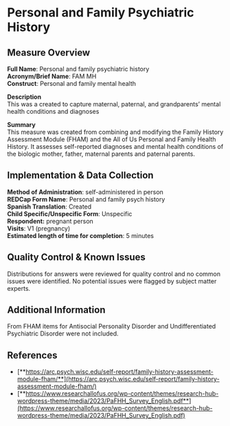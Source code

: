 # Personal and Family Psychiatric History 
## Measure Overview
**Full Name**: Personal and family psychiatric history   
**Acronym/Brief Name**: FAM MH  
**Construct**: Personal and family mental health   

**Description**     
This was a created to capture maternal, paternal, and grandparents’ mental health conditions and diagnoses 

**Summary**     
This measure was created from combining and modifying the Family History Assessment Module (FHAM) and the All of Us Personal and Family Health History. It assesses self-reported diagnoses and mental health conditions of the biologic mother, father, maternal parents and paternal parents. 

## Implementation & Data Collection
**Method of Administration**: self-administered in person  
**REDCap Form Name**: Personal and family psych history  
**Spanish Translation**: Created  
**Child Specific/Unspecific Form**: Unspecific  
**Respondent:** pregnant person   
**Visits**: V1 (pregnancy)  
**Estimated length of time for completion**: 5 minutes

## Quality Control & Known Issues
Distributions for answers were reviewed for quality control and no common issues were identified. No potential issues were flagged by subject matter experts.

## Additional Information
From FHAM items for Antisocial Personality Disorder and Undifferentiated Psychiatric Disorder were not included.

## References
- [**https://arc.psych.wisc.edu/self-report/family-history-assessment-module-fham/**](https://arc.psych.wisc.edu/self-report/family-history-assessment-module-fham/)
- [**https://www.researchallofus.org/wp-content/themes/research-hub-wordpress-theme/media/2023/PaFHH_Survey_English.pdf**](https://www.researchallofus.org/wp-content/themes/research-hub-wordpress-theme/media/2023/PaFHH_Survey_English.pdf)
